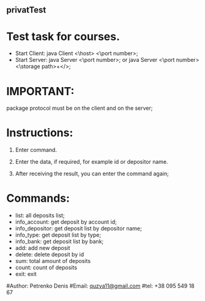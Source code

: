 ## privatTest
# Test task for courses.

- Start Client: java Client <\host> <\port number>;
- Start Server: java Server <\port number>; or java Server <\port number> <\storage path>+<\/>;

# IMPORTANT:

package protocol must be on the client and on the server;


# Instructions:

1. Enter command.

2. Enter the data, if required, for example id or depositor name.

3. After receiving the result, you can enter the command again;


# Commands:
   * list: all deposits list;
   * info_account: get deposit by account id;
   * info_depositor: get deposit list by depositor name;
   * info_type: get deposit list by type;
   * info_bank: get deposit  list by bank;
   * add: add new deposit
   * delete: delete deposit by id
   * sum: total amount of deposits
   * count: count of deposits
   * exit: exit


#Author: Petrenko Denis
#Email: quzya11@gmail.com
#tel: +38 095 549 18 67

